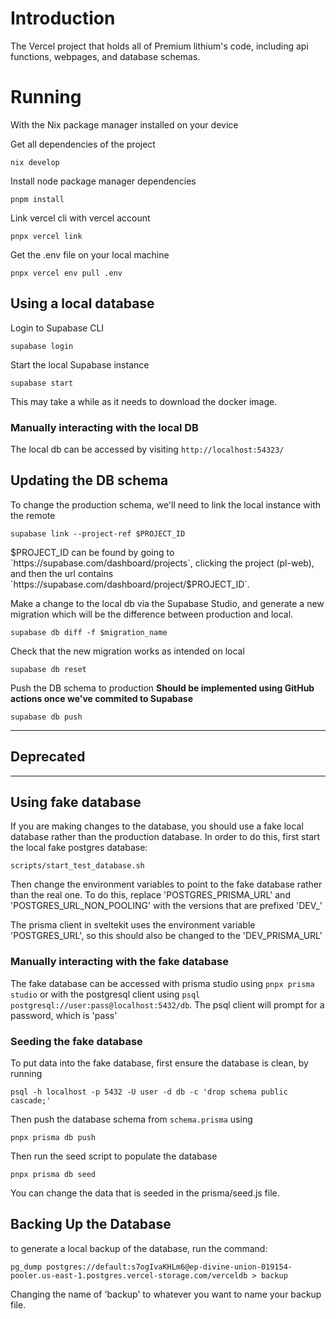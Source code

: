 # Introduction
The Vercel project that holds all of Premium lithium's code, including api functions, webpages, and database schemas.

# Running
With the Nix package manager installed on your device

Get all dependencies of the project
```
nix develop
```

Install node package manager dependencies
```
pnpm install
```

Link vercel cli with vercel account
```
pnpx vercel link
```

Get the .env file on your local machine
```
pnpx vercel env pull .env
```

## Using a local database
Login to Supabase CLI
```
supabase login
```

Start the local Supabase instance
```
supabase start
```

This may take a while as it needs to download the docker image.
### Manually interacting with the local DB
The local db can be accessed by visiting `http://localhost:54323/`

## Updating the DB schema

To change the production schema, we'll need to link the local instance with the remote
```
supabase link --project-ref $PROJECT_ID
```
$PROJECT_ID can be found by going to `https://supabase.com/dashboard/projects`, clicking the project (pl-web), and then the url contains `https://supabase.com/dashboard/project/$PROJECT_ID`.

Make a change to the local db via the Supabase Studio, and generate a new migration which will be the difference between production and local.
```
supabase db diff -f $migration_name
```

Check that the new migration works as intended on local
```
supabase db reset
```

Push the DB schema to production **Should be implemented using GitHub actions once we've commited to Supabase**
```
supabase db push
```
---
## Deprecated 
---
## Using fake database

If you are making changes to the database, you should use a fake local database rather than the production database. In order to do this, first start the local fake postgres database:
```
scripts/start_test_database.sh
```

Then change the environment variables to point to the fake database rather than the real one. To do this, replace 'POSTGRES\_PRISMA\_URL' and 'POSTGRES\_URL\_NON\_POOLING' with the versions that are prefixed 'DEV\_'

The prisma client in sveltekit uses the environment variable 'POSTGRES\_URL', so this should also be changed to the 'DEV\_PRISMA\_URL'

### Manually interacting with the fake database
The fake database can be accessed with prisma studio using `pnpx prisma studio` or with the postgresql client using `psql postgresql://user:pass@localhost:5432/db`.
The psql client will prompt for a password, which is 'pass'

### Seeding the fake database
To put data into the fake database, first ensure the database is clean, by running
```
psql -h localhost -p 5432 -U user -d db -c 'drop schema public cascade;'
```

Then push the database schema from `schema.prisma` using
```
pnpx prisma db push
```

Then run the seed script to populate the database
```
pnpx prisma db seed
```

You can change the data that is seeded in the prisma/seed.js file.

## Backing Up the Database
to generate a local backup of the database, run the command:
```
pg_dump postgres://default:s7ogIvaKHLm6@ep-divine-union-019154-pooler.us-east-1.postgres.vercel-storage.com/verceldb > backup
```
Changing the name of 'backup' to whatever you want to name your backup file.

